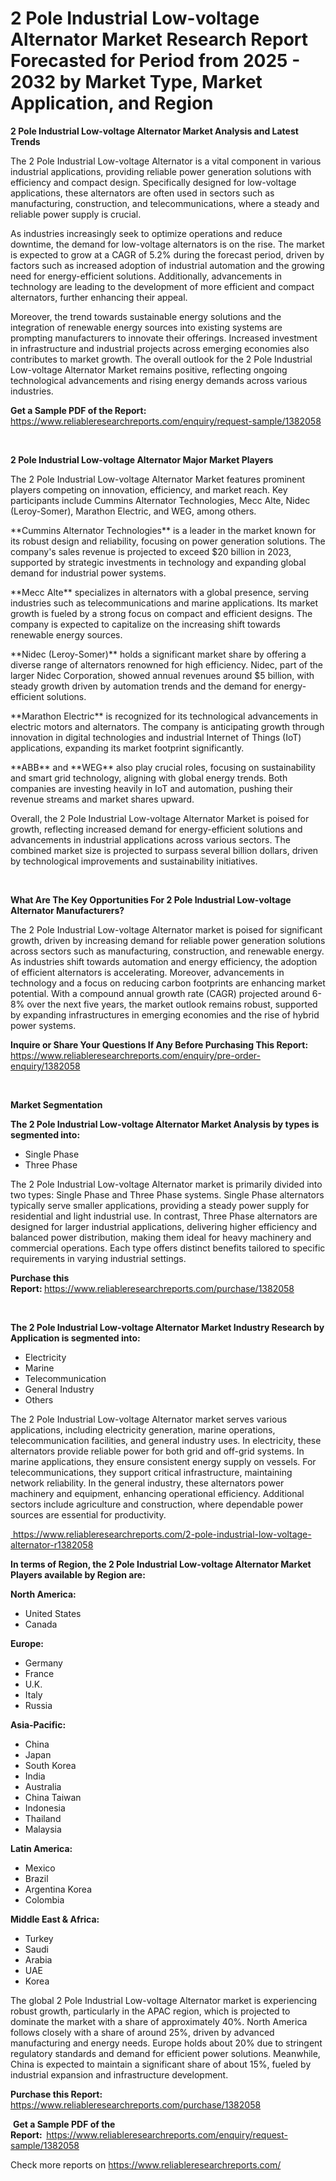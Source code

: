 <p><h1>2 Pole Industrial Low-voltage Alternator Market Research Report Forecasted for Period from 2025 -  2032 by Market Type, Market Application, and Region</h1></p><p><strong>2 Pole Industrial Low-voltage Alternator Market Analysis and Latest Trends</strong></p>
<p><p>The 2 Pole Industrial Low-voltage Alternator is a vital component in various industrial applications, providing reliable power generation solutions with efficiency and compact design. Specifically designed for low-voltage applications, these alternators are often used in sectors such as manufacturing, construction, and telecommunications, where a steady and reliable power supply is crucial.</p><p>As industries increasingly seek to optimize operations and reduce downtime, the demand for low-voltage alternators is on the rise. The market is expected to grow at a CAGR of 5.2% during the forecast period, driven by factors such as increased adoption of industrial automation and the growing need for energy-efficient solutions. Additionally, advancements in technology are leading to the development of more efficient and compact alternators, further enhancing their appeal.</p><p>Moreover, the trend towards sustainable energy solutions and the integration of renewable energy sources into existing systems are prompting manufacturers to innovate their offerings. Increased investment in infrastructure and industrial projects across emerging economies also contributes to market growth. The overall outlook for the 2 Pole Industrial Low-voltage Alternator Market remains positive, reflecting ongoing technological advancements and rising energy demands across various industries.</p></p>
<p><strong>Get a Sample PDF of the Report:&nbsp;</strong> <a href="https://www.reliableresearchreports.com/enquiry/request-sample/1382058?utm_campaign=2286&utm_medium=2&utm_source=Github&utm_content=ia&utm_term=11042025&utm_id=2-pole-industrial-low-voltage-alternator">https://www.reliableresearchreports.com/enquiry/request-sample/1382058</a></p>
<p>&nbsp;</p>
<p><strong>2 Pole Industrial Low-voltage Alternator Major Market Players</strong></p>
<p><p>The 2 Pole Industrial Low-voltage Alternator Market features prominent players competing on innovation, efficiency, and market reach. Key participants include Cummins Alternator Technologies, Mecc Alte, Nidec (Leroy-Somer), Marathon Electric, and WEG, among others.</p><p>**Cummins Alternator Technologies** is a leader in the market known for its robust design and reliability, focusing on power generation solutions. The company's sales revenue is projected to exceed $20 billion in 2023, supported by strategic investments in technology and expanding global demand for industrial power systems.</p><p>**Mecc Alte** specializes in alternators with a global presence, serving industries such as telecommunications and marine applications. Its market growth is fueled by a strong focus on compact and efficient designs. The company is expected to capitalize on the increasing shift towards renewable energy sources.</p><p>**Nidec (Leroy-Somer)** holds a significant market share by offering a diverse range of alternators renowned for high efficiency. Nidec, part of the larger Nidec Corporation, showed annual revenues around $5 billion, with steady growth driven by automation trends and the demand for energy-efficient solutions.</p><p>**Marathon Electric** is recognized for its technological advancements in electric motors and alternators. The company is anticipating growth through innovation in digital technologies and industrial Internet of Things (IoT) applications, expanding its market footprint significantly.</p><p>**ABB** and **WEG** also play crucial roles, focusing on sustainability and smart grid technology, aligning with global energy trends. Both companies are investing heavily in IoT and automation, pushing their revenue streams and market shares upward.</p><p>Overall, the 2 Pole Industrial Low-voltage Alternator Market is poised for growth, reflecting increased demand for energy-efficient solutions and advancements in industrial applications across various sectors. The combined market size is projected to surpass several billion dollars, driven by technological improvements and sustainability initiatives.</p></p>
<p>&nbsp;</p>
<p><strong>What Are The Key Opportunities For 2 Pole Industrial Low-voltage Alternator Manufacturers?</strong></p>
<p><p>The 2 Pole Industrial Low-voltage Alternator market is poised for significant growth, driven by increasing demand for reliable power generation solutions across sectors such as manufacturing, construction, and renewable energy. As industries shift towards automation and energy efficiency, the adoption of efficient alternators is accelerating. Moreover, advancements in technology and a focus on reducing carbon footprints are enhancing market potential. With a compound annual growth rate (CAGR) projected around 6-8% over the next five years, the market outlook remains robust, supported by expanding infrastructures in emerging economies and the rise of hybrid power systems.</p></p>
<p><strong>Inquire or Share Your Questions If Any Before Purchasing This Report:</strong> <a href="https://www.reliableresearchreports.com/enquiry/pre-order-enquiry/1382058?utm_campaign=2286&utm_medium=2&utm_source=Github&utm_content=ia&utm_term=11042025&utm_id=2-pole-industrial-low-voltage-alternator">https://www.reliableresearchreports.com/enquiry/pre-order-enquiry/1382058</a></p>
<p>&nbsp;</p>
<p><strong>Market Segmentation</strong></p>
<p><strong>The 2 Pole Industrial Low-voltage Alternator Market Analysis by types is segmented into:</strong></p>
<p><ul><li>Single Phase</li><li>Three Phase</li></ul></p>
<p><p>The 2 Pole Industrial Low-voltage Alternator market is primarily divided into two types: Single Phase and Three Phase systems. Single Phase alternators typically serve smaller applications, providing a steady power supply for residential and light industrial use. In contrast, Three Phase alternators are designed for larger industrial applications, delivering higher efficiency and balanced power distribution, making them ideal for heavy machinery and commercial operations. Each type offers distinct benefits tailored to specific requirements in varying industrial settings.</p></p>
<p><strong>Purchase this Report:&nbsp;</strong><a href="https://www.reliableresearchreports.com/purchase/1382058?utm_campaign=2286&utm_medium=2&utm_source=Github&utm_content=ia&utm_term=11042025&utm_id=2-pole-industrial-low-voltage-alternator">https://www.reliableresearchreports.com/purchase/1382058</a></p>
<p>&nbsp;</p>
<p><strong>The 2 Pole Industrial Low-voltage Alternator Market Industry Research by Application is segmented into:</strong></p>
<p><ul><li>Electricity</li><li>Marine</li><li>Telecommunication</li><li>General Industry</li><li>Others</li></ul></p>
<p><p>The 2 Pole Industrial Low-voltage Alternator market serves various applications, including electricity generation, marine operations, telecommunication facilities, and general industry uses. In electricity, these alternators provide reliable power for both grid and off-grid systems. In marine applications, they ensure consistent energy supply on vessels. For telecommunications, they support critical infrastructure, maintaining network reliability. In the general industry, these alternators power machinery and equipment, enhancing operational efficiency. Additional sectors include agriculture and construction, where dependable power sources are essential for productivity.</p></p>
<p><a href="https://www.reliableresearchreports.com/2-pole-industrial-low-voltage-alternator-r1382058?utm_campaign=2286&utm_medium=2&utm_source=Github&utm_content=ia&utm_term=11042025&utm_id=2-pole-industrial-low-voltage-alternator">&nbsp;https://www.reliableresearchreports.com/2-pole-industrial-low-voltage-alternator-r1382058</a></p>
<p><strong>In terms of Region, the 2 Pole Industrial Low-voltage Alternator Market Players available by Region are:</strong></p>
<p>
    <p> <strong> North America: </strong>
        <ul>
            <li>United States</li>
            <li>Canada</li>
        </ul>
        </p> 
    <p> <strong> Europe: </strong>
        <ul>
            <li>Germany</li>
            <li>France</li>
            <li>U.K.</li>
            <li>Italy</li>
            <li>Russia</li>
        </ul>
        </p> 
    <p> <strong> Asia-Pacific: </strong>
        <ul>
            <li>China</li>
            <li>Japan</li>
            <li>South Korea</li>
            <li>India</li>
            <li>Australia</li>
            <li>China Taiwan</li>
            <li>Indonesia</li>
            <li>Thailand</li>
            <li>Malaysia</li>
        </ul>
        </p> 
    <p> <strong> Latin America: </strong>
        <ul>
            <li>Mexico</li>
            <li>Brazil</li>
            <li>Argentina Korea</li>
            <li>Colombia</li>
        </ul>
        </p> 
    <p> <strong> Middle East & Africa: </strong>
        <ul>
            <li>Turkey</li>
            <li>Saudi</li>
            <li>Arabia</li>
            <li>UAE</li>
            <li>Korea</li>
        </ul>
    </p>
    </p>
<p><p>The global 2 Pole Industrial Low-voltage Alternator market is experiencing robust growth, particularly in the APAC region, which is projected to dominate the market with a share of approximately 40%. North America follows closely with a share of around 25%, driven by advanced manufacturing and energy needs. Europe holds about 20% due to stringent regulatory standards and demand for efficient power solutions. Meanwhile, China is expected to maintain a significant share of about 15%, fueled by industrial expansion and infrastructure development.</p></p>
<p><strong>Purchase this Report: </strong><a href="https://www.reliableresearchreports.com/purchase/1382058?utm_campaign=2286&utm_medium=2&utm_source=Github&utm_content=ia&utm_term=11042025&utm_id=2-pole-industrial-low-voltage-alternator">https://www.reliableresearchreports.com/purchase/1382058</a></p>
<p>&nbsp;<strong>Get a Sample PDF of the Report:&nbsp;&nbsp;</strong><a href="https://www.reliableresearchreports.com/enquiry/request-sample/1382058?utm_campaign=2286&utm_medium=2&utm_source=Github&utm_content=ia&utm_term=11042025&utm_id=2-pole-industrial-low-voltage-alternator">https://www.reliableresearchreports.com/enquiry/request-sample/1382058</a></p>
<p><strong></strong></p>
<p>Check more reports on <a href="https://www.reliableresearchreports.com/?utm_campaign=2286&utm_medium=2&utm_source=Github&utm_content=ia&utm_term=11042025&utm_id=2-pole-industrial-low-voltage-alternator">https://www.reliableresearchreports.com/</a></p>